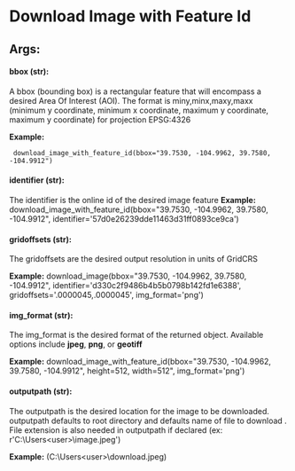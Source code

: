 # Download Image with Feature Id


## Args:

#### bbox (str):

  A bbox (bounding box) is a rectangular feature that will encompass a desired Area Of Interest (AOI).
  The format is miny,minx,maxy,maxx (minimum y coordinate, minimum x coordinate, maximum y coordinate, maximum y coordinate) for
  projection EPSG:4326
  
   **Example:**
   
     download_image_with_feature_id(bbox="39.7530, -104.9962, 39.7580, -104.9912")
	 
#### identifier (str):

  The identifier is the online id of the desired image feature
   **Example:**
     download_image_with_feature_id(bbox="39.7530, -104.9962, 39.7580, -104.9912", identifier='57d0e26239dde11463d31ff0893ce9ca')
	 
#### gridoffsets (str):

  The gridoffsets are the desired output resolution in units of GridCRS

   **Example:**
     download_image(bbox="39.7530, -104.9962, 39.7580, -104.9912", identifier='d330c2f9486b4b5b0798b142fd1e6388', gridoffsets='.0000045,.0000045', img_format='png')

   
     

#### img_format (str):

  The img_format is the desired format of the returned object. Available options include **jpeg**, **png**, or **geotiff**

   **Example:**
     download_image_with_feature_id(bbox="39.7530, -104.9962, 39.7580, -104.9912", height=512, width=512", img_format='png')

#### outputpath (str):
 
 The outputpath is the desired location for the image to be downloaded. outputpath defaults to root directory and defaults name of file to download . File extension is also needed in outputpath if declared (ex: r'C:\Users\<user>\image.jpeg')
	
   **Example:**
		(C:\Users\<user>\download.jpeg)


